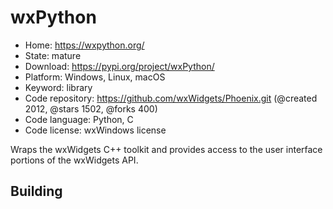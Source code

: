 # wxPython

- Home: https://wxpython.org/
- State: mature
- Download: https://pypi.org/project/wxPython/
- Platform: Windows, Linux, macOS
- Keyword: library
- Code repository: https://github.com/wxWidgets/Phoenix.git (@created 2012, @stars 1502, @forks 400)
- Code language: Python, C
- Code license: wxWindows license

Wraps the wxWidgets C++ toolkit and provides access to the user interface portions of the wxWidgets API.

## Building

